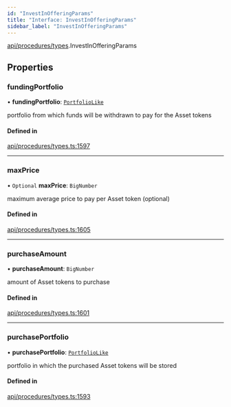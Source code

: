 ```yaml
---
id: "InvestInOfferingParams"
title: "Interface: InvestInOfferingParams"
sidebar_label: "InvestInOfferingParams"
---
```


[api/procedures/types](../../../../../modules/API/Procedures/Types/Types.md).InvestInOfferingParams

## Properties

### fundingPortfolio

• **fundingPortfolio**: [`PortfolioLike`](../../../../../modules/API/Entities/Types/Types.md#portfoliolike)

portfolio from which funds will be withdrawn to pay for the Asset tokens

#### Defined in

[api/procedures/types.ts:1597](https://github.com/PolymeshAssociation/polymesh-sdk/blob/8a9e72221/src/api/procedures/types.ts#L1597)

___

### maxPrice

• `Optional` **maxPrice**: `BigNumber`

maximum average price to pay per Asset token (optional)

#### Defined in

[api/procedures/types.ts:1605](https://github.com/PolymeshAssociation/polymesh-sdk/blob/8a9e72221/src/api/procedures/types.ts#L1605)

___

### purchaseAmount

• **purchaseAmount**: `BigNumber`

amount of Asset tokens to purchase

#### Defined in

[api/procedures/types.ts:1601](https://github.com/PolymeshAssociation/polymesh-sdk/blob/8a9e72221/src/api/procedures/types.ts#L1601)

___

### purchasePortfolio

• **purchasePortfolio**: [`PortfolioLike`](../../../../../modules/API/Entities/Types/Types.md#portfoliolike)

portfolio in which the purchased Asset tokens will be stored

#### Defined in

[api/procedures/types.ts:1593](https://github.com/PolymeshAssociation/polymesh-sdk/blob/8a9e72221/src/api/procedures/types.ts#L1593)

